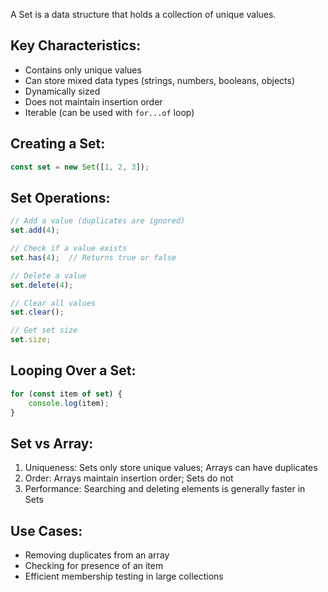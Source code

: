 A Set is a data structure that holds a collection of unique values.

## Key Characteristics:

- Contains only unique values
- Can store mixed data types (strings, numbers, booleans, objects)
- Dynamically sized
- Does not maintain insertion order
- Iterable (can be used with `for...of` loop)

## Creating a Set:

```javascript
const set = new Set([1, 2, 3]);
```

## Set Operations:

```javascript
// Add a value (duplicates are ignored)
set.add(4);

// Check if a value exists
set.has(4);  // Returns true or false

// Delete a value
set.delete(4);

// Clear all values
set.clear();

// Get set size
set.size;
```

## Looping Over a Set:

```javascript
for (const item of set) {
    console.log(item);
}
```

## Set vs Array:

1. Uniqueness: Sets only store unique values; Arrays can have duplicates
2. Order: Arrays maintain insertion order; Sets do not
3. Performance: Searching and deleting elements is generally faster in Sets

## Use Cases:

- Removing duplicates from an array
- Checking for presence of an item
- Efficient membership testing in large collections